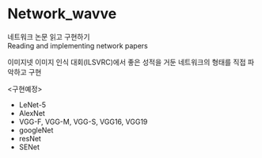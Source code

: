 # Network_wavve  
네트워크 논문 읽고 구현하기  
Reading and implementing network papers  
  
  
이미지넷 이미지 인식 대회(ILSVRC)에서 좋은 성적을 거둔 네트워크의 형태를 직접 파악하고 구현
  
<구현예정>  
+ LeNet-5  
+ AlexNet  
+ VGG-F, VGG-M, VGG-S, VGG16, VGG19  
+ googleNet  
+ resNet  
+ SENet  

